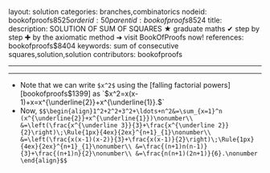 layout: solution
categories: branches,combinatorics
nodeid: bookofproofs$8525
orderid: 50
parentid: bookofproofs$8524
title: 
description: SOLUTION OF SUM OF SQUARES &#9733; graduate maths &#10004; step by step &#10010; by the axiomatic method &#10140; visit BookOfProofs now!
references: bookofproofs$8404
keywords: sum of consecutive squares,solution,solution
contributors: bookofproofs

---


---

* Note that we can write `$x^2$` using the [falling factorial powers][bookofproofs$1399] as `$x^2=x(x-1)+x=x^{\underline{2}}+x^{\underline{1}}.$`
* Now, `$$\begin{align}1^2+2^2+3^2+\ldots+n^2&=\sum_{x=1}^n (x^{\underline{2}}+x^{\underline{1}})\nonumber\\
&=\left(\frac{x^{\underline 3}}{3}+\frac{x^{\underline 2}}{2}\right)\;\Rule{1px}{4ex}{2ex}^{n+1}_{1}\nonumber\\
&=\left(\frac{x(x-1)(x-2)}{3}+\frac{x(x-1)}{2}\right)\;\Rule{1px}{4ex}{2ex}^{n+1}_{1}\nonumber\\
&=\frac{(n+1)n(n-1)}{3}+\frac{(n+1)n}{2}\nonumber\\
&=\frac{n(n+1)(2n+1)}{6}.\nonumber
\end{align}$$`
